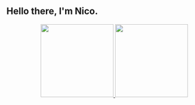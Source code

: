  ## Hello there, I'm Nico.
 
<div align="center">
 <a href="https://github.com/jesternook"> 
 <img height="170em" src="https://github-readme-stats.vercel.app/api?username=jesternook&repo=github-readme-stat&sshow_icons=true&theme=darcula&include_all_commits=true&count_private=true"/>
 <a href="https://github.com/jesternook"> 
 <img height="170em" src="https://github-readme-stats.vercel.app/api/top-langs/?username=jesternook&repo=github-readme-stats&layout=compact&langs_count=5&card_width=170em&theme=darcula&custom_title=Languages"/>
</div>

## 
